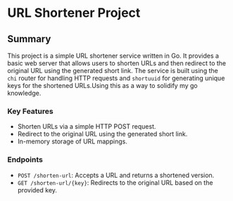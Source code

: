 # URL Shortener Project

## Summary

This project is a simple URL shortener service written in Go. It provides a basic web server that allows users to shorten URLs and then redirect to the original URL using the generated short link. The service is built using the `chi` router for handling HTTP requests and `shortuuid` for generating unique keys for the shortened URLs.Using this as a way to solidify my go knowledge.

### Key Features

- Shorten URLs via a simple HTTP POST request.
- Redirect to the original URL using the generated short link.
- In-memory storage of URL mappings.

### Endpoints

- `POST /shorten-url`: Accepts a URL and returns a shortened version.
- `GET /shorten-url/{key}`: Redirects to the original URL based on the provided key.
